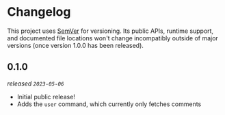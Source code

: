 # Changelog

This project uses [SemVer](https://semver.org/) for versioning. Its public APIs, runtime support, and documented file locations won't change incompatibly outside of major versions (once version 1.0.0 has been released).

## 0.1.0

_released `2023-05-06`_

- Initial public release!
- Adds the `user` command, which currently only fetches comments
